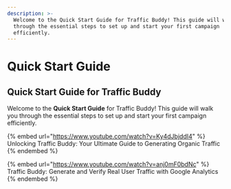 ```yaml
---
description: >-
  Welcome to the Quick Start Guide for Traffic Buddy! This guide will walk you
  through the essential steps to set up and start your first campaign
  efficiently.
---
```


# Quick Start Guide

## Quick Start Guide for Traffic Buddy

Welcome to the **Quick Start Guide** for Traffic Buddy! This guide will walk you through the essential steps to set up and start your first campaign efficiently.

{% embed url="https://www.youtube.com/watch?v=Ky4dJbjddI4" %}
Unlocking Traffic Buddy: Your Ultimate Guide to Generating Organic Traffic
{% endembed %}

{% embed url="https://www.youtube.com/watch?v=anj0mF0bdNc" %}
Traffic Buddy: Generate and Verify Real User Traffic with Google Analytics
{% endembed %}

